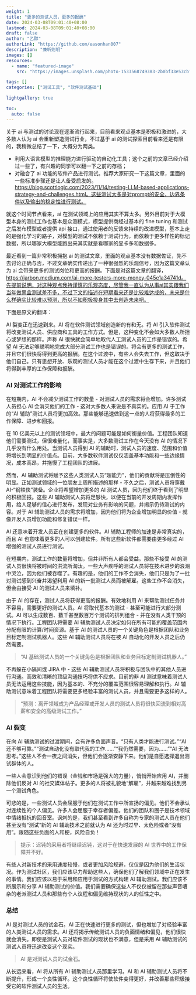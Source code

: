 ```yaml
---
weight: 1
title: "更多的测试人员，更多的报酬"
date: 2024-03-08T09:01:40+08:00
lastmod: 2024-03-08T09:01:40+08:00
draft: false
author: "乙醇"
authorLink: "https://github.com/easonhan007"
description: "兼听则明"
images: []
resources:
  - name: "featured-image"
    src: "https://images.unsplash.com/photo-1533568749383-2b0bf33e53cb?w=300"

tags: []
categories: ["测试工具", "软件测试基础"]

lightgallery: true

toc:
  auto: false
---
```


关于 ai 与测试的讨论现在逐渐流行起来，目前看来观点基本是积极和激进的，大多数人认为 ai 会重新塑造测试行业，不过基于 ai 的测试探索目前看来还是有限的，我稍微总结了一下，大概分为两类。

- 利用大语言模型的推理能力进行驱动的自动化工具；这个之前的文章已经介绍过一些了，有兴趣的同学可以翻一下之前的存档；
- 对融合了 ai 功能的软件产品进行测试。推荐大家研究一下这篇文章，里面的一些标准步骤还是让人备受启发的。https://blog.scottlogic.com/2023/11/14/testing-LLM-based-applications-strategy-and-challenges.html。这些测试大多是对prompt的安全，边界条件以及输出的稳定性进行测试。

就这个时间节点看来，ai 在测试领域上的应用其实不算太多。另外目前对于大模型本身的测试工作也基本是众测模式，模型提供商经过基本的 fine tuning 和测试之后发布模型或者提供 api 接口，通过使用者的反馈来持续的改进模型，基本上走的是强化学习的路子，对模型的测试不依赖于测试行为，而依赖于更多样性的标记数据，所以哪家大模型能跑出来其实就是看哪家的显卡多和数据多。

最近看到一篇非常积极拥抱 ai 的测试文章，里面的观点基本没有数据佐证，先不去讨论正确与否，不过文章确实传递出了一种很强烈的乐观信号，因为这篇文章认为 ai 会带来更多的测试岗位和更高的报酬。下面是对这篇文章的翻译，https://jarbon.medium.com/ai-more-testers-more-money-045e1a34741d。先提前说明，对这种观点我持谨慎的乐观态度，尽管我一直认为从事ai其实跟我们当年做黑盒测试差不多，不过下文的描述在短期看来还是比较难达成的，未来是什么样确实比较难以预测，所以不如积极投身其中去创造未来吧。

下面是原文的翻译：

AI 裂变正在迅速到来。AI 将在软件测试领域创造新的有和无。将 AI 引入软件测试将改变测试人员、供应商和工具的工作方式。但是，这种变化不会如大多数人所担心或梦想的那样。声称 AI 很快就会简单地取代人工测试人员的工作是错误的。希望 AI 无法足够聪明地完成大部分测试工作也是错误的。将会有更多的测试工作，并且它们很快将得到更高的报酬。在这个过渡中，有些人会失去工作，但这取决于他们自己。只有思想开放、乐观的测试人员才能在这个过渡中生存下来，并且他们将得到丰厚的工作保障和报酬。

### AI 对测试工作的影响

在短期内，AI 不会减少测试工作的数量 - 对测试人员的需求将会增加。许多测试人员担心 AI 会消灭他们的工作 - 这对大多数人来说是不真实的。应用 AI 于工作的“AI 辅助”测试人员将更加高效。那些能够迅速做到这一点的人将获得最多的工作保障、进步和回报。

在 10 亿美元以上的测试领域中，最大的问题可能是如何衡量价值。工程团队知道他们需要测试，但很难量化，而事实是，大多数测试工作在今天没有 AI 的情况下几乎没有什么用处。当测试人员得到 AI 的辅助时，测试人员的速度、范围和价值将增长到明显的价值点。目前，大多数软件测试仅仅涵盖基本功能和一些边缘情况，成本高昂，并拖慢了工程团队的进展。

然而，AI 辅助测试将赋予这些人类测试人员“超能力”，他们的贡献将是压倒性的明显。正如测试领域的一位朋友上周所描述的那样 - 不久之后，测试人员将穿戴 AI-“钢铁侠”装备。企业将希望增加更多的 AI 测试人员，因为他们终于看到了明显的积极回报。这些 AI 辅助测试人员将足够快，以便在当前的开发周期内发挥作用，给人足够的信心进行发布，发现对业务有影响的问题，并揭示仍待测试的内容。对于 AI 辅助测试人员的需求将增加，因为他们将为企业增加明显的价值 - 就像开发人员增加功能和修复错误一样。

AI 还意味着开发人员正在创建更多的软件。AI 辅助工程师的加速是非常真实的，而且 AI 也意味着更多的人可以创建软件。所有这些新软件都需要由更多经过 AI 增强的测试人员进行测试。

在短期内，测试工作的数量将增加，但并非所有人都会受益。那些不接受 AI 的测试人员很快将被时间的洪流所淘汰。一些大声疾呼的测试人员将在技术进步的浪潮中哭泣，因为他们被吞噬了。有趣的是，他们的工作不会消失，他们只是为了一批对测试感到兴奋并渴望利用 AI 的新一批测试人员而被解雇。这些工作不会消失，但会由接受 AI 的测试人员来填补。

由于 AI 的存在，测试人员将获得更高的报酬。有效地利用 AI 来帮助测试任务并不容易，需要更好的测试人员。AI 将取代基本的测试 - 甚至可能进行大部分测试。AI 可以生成数百、数千甚至数百万个测试的排列组合 - 并在没有人类干预的情况下执行。工程团队将需要 AI 辅助测试人员决定如何在所有可能的覆盖范围内分配有限的计算/时间资源。基于 AI 的测试人员的一个关键角色是根据团队和业务目标定制测试机器人。这些 AI 辅助测试人员将在被 AI 自动化的开发人员之后仍然需要。

> “AI 基础测试人员的一个关键角色是根据团队和业务目标定制测试机器人。”

不再躲在小隔间或 JIRA 中 - 这些 AI 辅助测试人员将积极与团队中的其他人员进行沟通。高效和清晰的顶级沟通技巧将供不应求。目前的非 AI 测试意味着测试人员无法运用这些技能，因为基本的、不充分的覆盖范围很容易理解和执行。AI 辅助测试意味着工程团队将需要更多经验丰富的测试人员，并且需要更多这样的人。

> “预测：离开领域成为产品经理或开发人员的测试人员将很快回流到相对高薪和安全的高级测试工作。”

### AI 裂变

在向 AI 辅助测试的过渡期间，会有许多负面声音。“只有人类才能进行测试。”“AI 还不够可靠。”“测试自动化没有取代我的工作……”“我仍然需要，因为……”“AI 无法思考。”这些人不会一夜之间消失，但他们会逐渐安静下来。他们是自愿选择退出测试群体的人。

一些人会意识到他们的错误（金钱和市场是强大的力量），悄悄开始应用 AI，并删除他们反对 AI 的社交媒体帖子。更多的人将被礼貌地“解雇”，并越来越难找到另一个测试角色。

可悲的是，一些测试人员会屈服于他们在测试工作中所宣扬的偏见。他们不会承认对连续性的个人偏见。许多人会屈服于幸存者偏差。他们的团队和圈子是技术领域中情绪抵抗的回音室。讽刺的是，我们甚至看到许多自称为专家的测试人员在他们甚至没有“测试”新的 AI 辅助技术之前就认为 AI 还为时过早、太危险或者“没有用”。跟随这些负面的人和梗，风险自负！

> 提示：迟钝的采用者将继续迟钝，这对于在快速发展的 AI 世界中的工作保障并不好。

有些人对新技术的采用速度较慢，或者更加风险规避，仅仅是因为他们的生活状况。作为测试社区，我们应该尽力帮助这些人，确保他们了解我们领域中正在发生的事情。我们应该以易于采用和应用于测试的方式构建 AI 辅助测试。我们应该不断展示和分享 AI 辅助测试的价值。我们需要确保这些人不仅仅被留在那些声音嘈杂的老派测试人员和那些有个人议程和偏见维持现状的人的任性之中。

### 总结

AI 是对测试人员的试金石。AI 正在快速进行更多的测试，但也增加了对经验丰富的人类测试人员的需求。AI 还将揭示传统测试人员的负面情绪和偏见，他们很快就会消失。即使是测试人员对软件测试的现状也不满意，但是采用 AI 辅助测试的测试人员将迅速改变这个现实。

> AI 是对测试人员的试金石。

从长远来看，AI 将从所有 AI 辅助测试人员那里学习。AI 和 AI 辅助测试人员将不断提升，形成一个良性循环。这个良性循环将使软件变得更好，并改善那些积极接受它的软件测试人员的生活。

